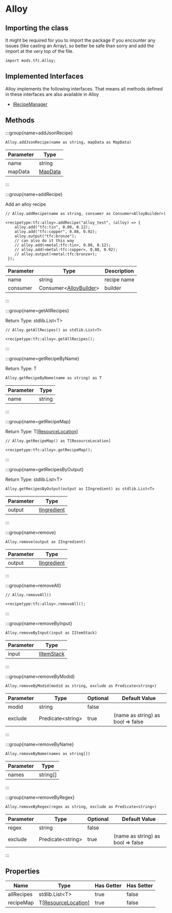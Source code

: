 # Alloy

## Importing the class

It might be required for you to import the package if you encounter any issues (like casting an Array), so better be safe than sorry and add the import at the very top of the file.
```zenscript
import mods.tfc.Alloy;
```


## Implemented Interfaces
Alloy implements the following interfaces. That means all methods defined in these interfaces are also available in Alloy

- [IRecipeManager](/vanilla/api/recipe/manager/IRecipeManager)

## Methods

:::group{name=addJsonRecipe}

```zenscript
Alloy.addJsonRecipe(name as string, mapData as MapData)
```

| Parameter |                 Type                 |
|-----------|--------------------------------------|
| name      | string                               |
| mapData   | [MapData](/vanilla/api/data/MapData) |


:::

:::group{name=addRecipe}

Add an alloy recipe

```zenscript
// Alloy.addRecipe(name as string, consumer as Consumer<AlloyBuilder>)

<recipetype:tfc:alloy>.addRecipe("alloy_test", (alloy) => {
    alloy.add("tfc:tin", 0.08, 0.12);
    alloy.add("tfc:copper", 0.88, 0.92);
    alloy.output("tfc:bronze");
    // can also do it this way
    // alloy.add(<metal:tfc:tin>, 0.08, 0.12);
    // alloy.add(<metal:tfc:copper>, 0.88, 0.92);
    // alloy.output(<metal:tfc:bronze>);
 });
```

| Parameter |                             Type                              | Description |
|-----------|---------------------------------------------------------------|-------------|
| name      | string                                                        | recipe name |
| consumer  | Consumer&lt;[AlloyBuilder](/mods/TFCTweaker/AlloyBuilder)&gt; | builder     |


:::

:::group{name=getAllRecipes}

Return Type: stdlib.List&lt;T&gt;

```zenscript
// Alloy.getAllRecipes() as stdlib.List<T>

<recipetype:tfc:alloy>.getAllRecipes();
```

:::

:::group{name=getRecipeByName}

Return Type: T

```zenscript
Alloy.getRecipeByName(name as string) as T
```

| Parameter |  Type  |
|-----------|--------|
| name      | string |


:::

:::group{name=getRecipeMap}

Return Type: T[[ResourceLocation](/vanilla/api/resource/ResourceLocation)]

```zenscript
// Alloy.getRecipeMap() as T[ResourceLocation]

<recipetype:tfc:alloy>.getRecipeMap();
```

:::

:::group{name=getRecipesByOutput}

Return Type: stdlib.List&lt;T&gt;

```zenscript
Alloy.getRecipesByOutput(output as IIngredient) as stdlib.List<T>
```

| Parameter |                        Type                        |
|-----------|----------------------------------------------------|
| output    | [IIngredient](/vanilla/api/ingredient/IIngredient) |


:::

:::group{name=remove}

```zenscript
Alloy.remove(output as IIngredient)
```

| Parameter |                        Type                        |
|-----------|----------------------------------------------------|
| output    | [IIngredient](/vanilla/api/ingredient/IIngredient) |


:::

:::group{name=removeAll}

```zenscript
// Alloy.removeAll()

<recipetype:tfc:alloy>.removeAll();
```

:::

:::group{name=removeByInput}

```zenscript
Alloy.removeByInput(input as IItemStack)
```

| Parameter |                    Type                    |
|-----------|--------------------------------------------|
| input     | [IItemStack](/vanilla/api/item/IItemStack) |


:::

:::group{name=removeByModid}

```zenscript
Alloy.removeByModid(modid as string, exclude as Predicate<string>)
```

| Parameter |          Type           | Optional |           Default Value           |
|-----------|-------------------------|----------|-----------------------------------|
| modid     | string                  | false    |                                   |
| exclude   | Predicate&lt;string&gt; | true     | (name as string) as bool => false |


:::

:::group{name=removeByName}

```zenscript
Alloy.removeByName(names as string[])
```

| Parameter |   Type   |
|-----------|----------|
| names     | string[] |


:::

:::group{name=removeByRegex}

```zenscript
Alloy.removeByRegex(regex as string, exclude as Predicate<string>)
```

| Parameter |          Type           | Optional |           Default Value           |
|-----------|-------------------------|----------|-----------------------------------|
| regex     | string                  | false    |                                   |
| exclude   | Predicate&lt;string&gt; | true     | (name as string) as bool => false |


:::


## Properties

|    Name    |                             Type                              | Has Getter | Has Setter |
|------------|---------------------------------------------------------------|------------|------------|
| allRecipes | stdlib.List&lt;T&gt;                                          | true       | false      |
| recipeMap  | T[[ResourceLocation](/vanilla/api/resource/ResourceLocation)] | true       | false      |

